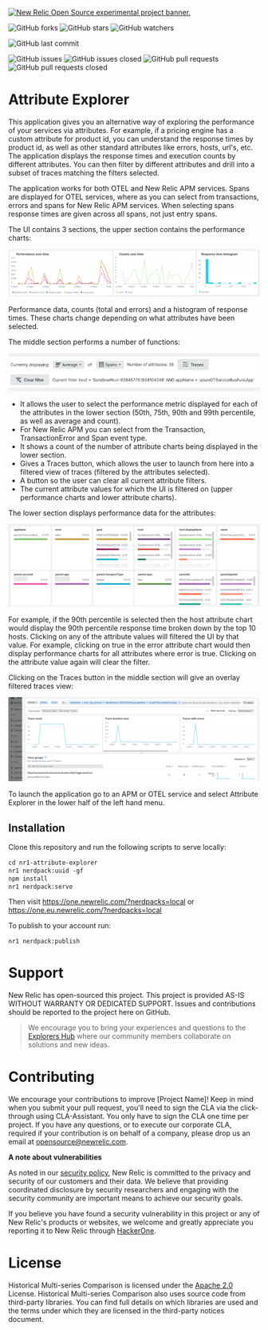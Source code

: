 <a href="https://opensource.newrelic.com/oss-category/#new-relic-experimental"><picture><source media="(prefers-color-scheme: dark)" srcset="https://github.com/newrelic/opensource-website/raw/main/src/images/categories/dark/Experimental.png"><source media="(prefers-color-scheme: light)" srcset="https://github.com/newrelic/opensource-website/raw/main/src/images/categories/Experimental.png"><img alt="New Relic Open Source experimental project banner." src="https://github.com/newrelic/opensource-website/raw/main/src/images/categories/Experimental.png"></picture></a>

![GitHub forks](https://img.shields.io/github/forks/newrelic-experimental/nr1-attribute-explorer?style=social)
![GitHub stars](https://img.shields.io/github/stars/newrelic-experimental/nr1-attribute-explorer?style=social)
![GitHub watchers](https://img.shields.io/github/watchers/newrelic-experimental/nr1-attribute-explorer?style=social)

![GitHub last commit](https://img.shields.io/github/last-commit/newrelic-experimental/nr1-attribute-explorer)

![GitHub issues](https://img.shields.io/github/issues/newrelic-experimental/nr1-attribute-explorer)
![GitHub issues closed](https://img.shields.io/github/issues-closed/newrelic-experimental/nr1-attribute-explorer)
![GitHub pull requests](https://img.shields.io/github/issues-pr/newrelic-experimental/nr1-attribute-explorer)
![GitHub pull requests closed](https://img.shields.io/github/issues-pr-closed/newrelic-experimental/nr1-attribute-explorer)


# Attribute Explorer
This application gives you an alternative way of exploring the performance of your services via attributes. For example, if a pricing engine has a custom attribute for product id, you can understand the response times by product id, as well as other standard attributes like errors, hosts, url's, etc. The application displays the response times and execution counts by different attributes. You can then filter by different attributes and drill into a subset of traces matching the filters selected.

The application works for both OTEL and New Relic APM services. Spans are displayed for OTEL services, where as you can select from transactions, errors and spans for New Relic APM services. When selecting spans response times are given across all spans, not just entry spans.

The UI contains 3 sections, the upper section contains the performance charts:

![Performance charts](screenshots/upperCharts.png)

Performance data, counts (total and errors) and a histogram of response times. These charts change depending on what attributes have been selected.

The middle section performs a number of functions:

![Middle section](screenshots/middleSection.png)
- It allows the user to select the performance metric displayed for each of the attributes in the lower section (50th, 75th, 90th and 99th percentile, as well as average and count).
- For New Relic APM you can select from the Transaction, TransactionError and Span event type.
- It shows a count of the number of attribute charts being displayed in the lower section.
- Gives a Traces button, which allows the user to launch from here into a filtered view of traces (filtered by the attributes selected).
- A button so the user can clear all current attribute filters.
- The current attribute values for which the UI is filtered on (upper performance charts and lower attribute charts).

The lower section displays performance data for the attributes:

![Attribute charts](screenshots/attributeCharts.png)

For example, if the 90th percentile is selected then the host attribute chart would display the 90th percentile response time broken down by the top 10 hosts. Clicking on any of the attribute values will filtered the UI by that value. For example, clicking on true in the error attribute chart would then display performance charts for all attributes where error is true. Clicking on the attribute value again will clear the filter.

Clicking on the Traces button in the middle section will give an overlay filtered traces view:

![Traces overlay](screenshots/tracesOverlay.png)

To launch the application go to an APM or OTEL service and select Attribute Explorer in the lower half of the left hand menu.
## Installation

Clone this repository and run the following scripts to serve locally:

```
cd nr1-attribute-explorer
nr1 nerdpack:uuid -gf
npm install
nr1 nerdpack:serve
```

Then visit https://one.newrelic.com/?nerdpacks=local or https://one.eu.newrelic.com/?nerdpacks=local

To publish to your account run:
```
nr1 nerdpack:publish
```


# Support

New Relic has open-sourced this project. This project is provided AS-IS WITHOUT WARRANTY OR DEDICATED SUPPORT. Issues and contributions should be reported to the project here on GitHub.

>We encourage you to bring your experiences and questions to the [Explorers Hub](https://discuss.newrelic.com) where our community members collaborate on solutions and new ideas.

# Contributing

We encourage your contributions to improve [Project Name]! Keep in mind when you submit your pull request, you'll need to sign the CLA via the click-through using CLA-Assistant. You only have to sign the CLA one time per project. If you have any questions, or to execute our corporate CLA, required if your contribution is on behalf of a company, please drop us an email at opensource@newrelic.com.

**A note about vulnerabilities**

As noted in our [security policy](../../security/policy), New Relic is committed to the privacy and security of our customers and their data. We believe that providing coordinated disclosure by security researchers and engaging with the security community are important means to achieve our security goals.

If you believe you have found a security vulnerability in this project or any of New Relic's products or websites, we welcome and greatly appreciate you reporting it to New Relic through [HackerOne](https://hackerone.com/newrelic).

# License
Historical Multi-series Comparison is licensed under the [Apache 2.0](http://apache.org/licenses/LICENSE-2.0.txt) License.
Historical Multi-series Comparison also uses source code from third-party libraries. You can find full details on which libraries are used and the terms under which they are licensed in the third-party notices document.